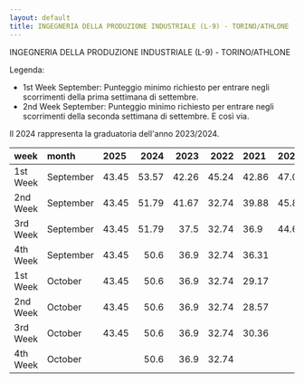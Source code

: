 ```yaml
---
layout: default
title: INGEGNERIA DELLA PRODUZIONE INDUSTRIALE (L-9) - TORINO/ATHLONE
---
```


INGEGNERIA DELLA PRODUZIONE INDUSTRIALE (L-9) - TORINO/ATHLONE

Legenda:
 - 1st Week September: Punteggio minimo richiesto per entrare negli scorrimenti della prima settimana di settembre.
 - 2nd Week September: Punteggio minimo richiesto per entrare negli scorrimenti della seconda settimana di settembre.
E così via.

Il 2024 rappresenta la graduatoria dell'anno 2023/2024.

| week     | month     | 2025   |   2024 |   2023 |   2022 | 2021   | 2020   | 2019   | 2018   |
|:---------|:----------|:-------|-------:|-------:|-------:|:-------|:-------|:-------|:-------|
| 1st Week | September | 43.45  |  53.57 |  42.26 |  45.24 | 42.86  | 47.02  | 50.0   | 45.83  |
| 2nd Week | September | 43.45  |  51.79 |  41.67 |  32.74 | 39.88  | 45.83  | 46.43  | 44.05  |
| 3rd Week | September | 43.45  |  51.79 |  37.5  |  32.74 | 36.9   | 44.64  |        |        |
| 4th Week | September | 43.45  |  50.6  |  36.9  |  32.74 | 36.31  |        |        |        |
| 1st Week | October   | 43.45  |  50.6  |  36.9  |  32.74 | 29.17  |        |        |        |
| 2nd Week | October   | 43.45  |  50.6  |  36.9  |  32.74 | 28.57  |        |        |        |
| 3rd Week | October   | 43.45  |  50.6  |  36.9  |  32.74 | 30.36  |        |        |        |
| 4th Week | October   |        |  50.6  |  36.9  |  32.74 |        |        |        |        |